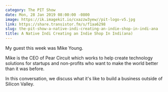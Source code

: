 ```yaml
---
category: The PIT Show
date: Mon, 28 Jan 2019 08:00:00 -0800
image: https://ik.imagekit.io/cxazzw3yew//pit-logo-v5.jpg
link: https://share.transistor.fm/s/f1aa6298
slug: the-pit-show-a-native-indi-creating-an-indie-shop-in-indi-ana
title: A Native Indi Creating an Indie Shop In Indi(ana)
---
```


<p>My guest this week was Mike Young. </p><p>Mike is the CEO of Pear Circuit which works to help create technology solutions for startups and non-profits who want to make the world better than it was before. </p><p>In this conversation, we discuss what it's like to build a business outside of Silicon Valley. </p>